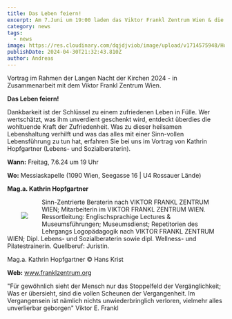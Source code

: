 ```yaml
---
title: Das Leben feiern!
excerpt: Am 7.Juni um 19:00 laden das Viktor Frankl Zentrum Wien & die Evangelische Messiaskapelle im Rahmen der 'Langen Nacht der Kirchen' zu einem Vortragsabend ein. <a class="text-muted underline font-medium" href="/news/langenacht">Mehr anzeigen</a>.
category: news
tags:
  - news
image: https://res.cloudinary.com/dqjdjviob/image/upload/v1714575948/Homepage/News/Copy_of_Das_Leben_feiern_rp72wt.jpg
publishDate: 2024-04-30T21:32:43.810Z
author: Andreas
---
```


Vortrag im Rahmen der Langen Nacht der Kirchen 2024 - in Zusammenarbeit mit dem Viktor Frankl Zentrum Wien.

**Das Leben feiern!**

Dankbarkeit ist der Schlüssel zu einem zufriedenen Leben
in Fülle. Wer wertschätzt, was ihm unverdient geschenkt wird, entdeckt überdies die wohltuende Kraft der Zufriedenheit. Was zu dieser heilsamen Lebenshaltung verhilft und was das alles mit
einer Sinn-vollen Lebensführung zu tun hat, erfahren Sie bei uns im Vortrag von Kathrin Hopfgartner (Lebens- und Sozialberaterin).

**Wann:** Freitag, 7.6.24 um 19 Uhr

**Wo:** Messiaskapelle (1090 Wien, Seegasse 16 | U4 Rossauer Lände)

**Mag.a. Kathrin Hopfgartner**

<img style="float: left; margin: 16px; padding: 16px;" src="https://www.franklzentrum.org/images/referenten/tbz/76.jpg">
Sinn-Zentrierte Beraterin nach VIKTOR FRANKL ZENTRUM WIEN; Mitarbeiterin im VIKTOR FRANKL ZENTRUM WIEN. Ressortleitung: Englischsprachige Lectures & Museumsführungen; Museumsdienst; Repetitorien des Lehrgangs Logopädagogik nach VIKTOR FRANKL ZENTRUM WIEN; Dipl. Lebens- und Sozialberaterin sowie dipl. Wellness- und Pilatestrainerin. Quellberuf: Juristin.

Mag.a. Kathrin Hopfgartner © Hans Krist

**Web:** www.franklzentrum.org

"Für gewöhnlich sieht der Mensch nur das Stoppelfeld der Vergänglichkeit; Was er übersieht, sind die vollen Scheunen der Vergangenheit. Im Vergangensein ist nämlich nichts unwiederbringlich verloren, vielmehr alles unverlierbar geborgen" Viktor E. Frankl
